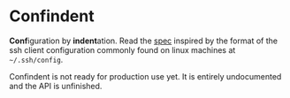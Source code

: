 # Confindent
**Conf**iguration by **indent**ation. Read the [spec](spec.md) inspired by
the format of the ssh client configuration commonly found on linux machines
at `~/.ssh/config`.

Confindent is not ready for production use yet. It is entirely undocumented
and the API is unfinished.